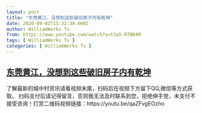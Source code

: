 ```yaml
---
layout: post
title: "东莞黄江，没想到这些破旧房子内有乾坤"
date: 2020-09-02T15:32:39.000Z
author: WilliamWorks Tv
from: https://www.youtube.com/watch?v=t3a5-RTBD4M
tags: [ WilliamWorks Tv ]
categories: [ WilliamWorks Tv ]
---
```

<!--1599060759000-->
[东莞黄江，没想到这些破旧房子内有乾坤](https://www.youtube.com/watch?v=t3a5-RTBD4M)
------

<div>
了解最新的城中村资讯请看视频末尾，扫码后在视频下方留下QQ,微信等方式获取。 扫码支付后请记得留言，否则我无法及时联系到您，拒绝伸手党，未支付不接受咨询！打赏二维码视频链接：https://youtu.be/qaZFvgEOzho
</div>
